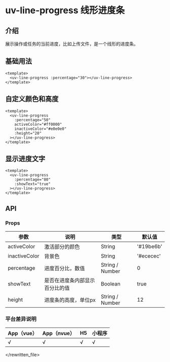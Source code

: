 # uv-line-progress 线形进度条

## 介绍

展示操作或任务的当前进度，比如上传文件，是一个线形的进度条。

## 基础用法

```vue
<template>
  <uv-line-progress :percentage="30"></uv-line-progress>
</template>
```

## 自定义颜色和高度

```vue
<template>
  <uv-line-progress 
    :percentage="50"
    activeColor="#ff0000"
    inactiveColor="#e0e0e0"
    :height="20"
  ></uv-line-progress>
</template>
```

## 显示进度文字

```vue
<template>
  <uv-line-progress 
    :percentage="80"
    :showText="true"
  ></uv-line-progress>
</template>
```

## API

### Props

| 参数 | 说明 | 类型 | 默认值 |
|------|------|------|--------|
| activeColor | 激活部分的颜色 | String | '#19be6b' |
| inactiveColor | 背景色 | String | '#ececec' |
| percentage | 进度百分比，数值 | String / Number | 0 |
| showText | 是否在进度条内部显示百分比的值 | Boolean | true |
| height | 进度条的高度，单位px | String / Number | 12 |

### 平台差异说明

| App（vue） | App（nvue） | H5 | 小程序 |
|------------|-------------|----|----|
| √ | √ | √ | √ |
</rewritten_file> 